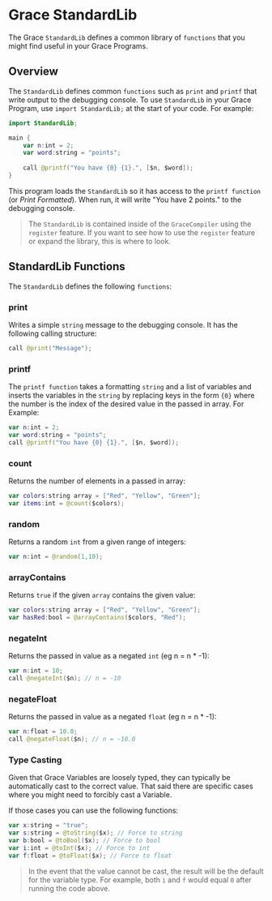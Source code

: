 # Grace StandardLib

The Grace `StandardLib` defines a common library of `functions` that you might find useful in your Grace Programs.

## Overview

The `StandardLib` defines common `functions` such as `print` and `printf` that write output to the debugging console. To use `StandardLib` in your Grace Program, use `import StandardLib;` at the start of your code. For example:

```swift
import StandardLib;

main {
    var n:int = 2;
    var word:string = "points";
    
    call @printf("You have {0} {1}.", [$n, $word]);
}
```

This program loads the `StandardLib` so it has access to the `printf function` (or *Print Formatted*). When run, it will write "You have 2 points." to the debugging console.

> The `StandardLib` is contained inside of the `GraceCompiler` using the `register` feature. If you want to see how to use the `register` feature or expand the library, this is where to look.

## StandardLib Functions

The `StandardLib` defines the following `functions`:

### print

Writes a simple `string` message to the debugging console. It has the following calling structure:

```swift
call @print("Message");
```

### printf

The `printf function` takes a formatting `string` and a list of variables and inserts the variables in the `string` by replacing keys in the form `{0}` where the number is the index of the desired value in the passed in array. For Example:

```swift
var n:int = 2;
var word:string = "points";
call @printf("You have {0} {1}.", [$n, $word]);
```

### count

Returns the number of elements in a passed in array:

```swift
var colors:string array = ["Red", "Yellow", "Green"];
var items:int = @count($colors);
```

### random

Returns a random `int` from a given range of integers:

```swift
var n:int = @random(1,10);
```

### arrayContains

Returns `true` if the given `array` contains the given value:

```swift
var colors:string array = ["Red", "Yellow", "Green"];
var hasRed:bool = @arrayContains($colors, "Red");
```

### negateInt

Returns the passed in value as a negated `int` (eg n = n * -1):

```swift
var n:int = 10;
call @negateInt($n); // n = -10
```

### negateFloat

Returns the passed in value as a negated `float` (eg n = n * -1):

```swift
var n:float = 10.0;
call @negateFloat($n); // n = -10.0
```

### Type Casting

Given that Grace Variables are loosely typed, they can typically be automatically cast to the correct value. That said there are specific cases where you might need to forcibly cast a Variable.

If those cases you can use the following functions:

```swift
var x:string = "true";
var s:string = @toString($x); // Force to string
var b:bool = @toBool($x); // Force to bool
var i:int = @toInt($x); // Force to int
var f:float = @toFloat($x); // Force to float
```


> In the event that the value cannot be cast, the result will be the default for the variable type. For example, both `i` and `f` would equal `0` after running the code above.